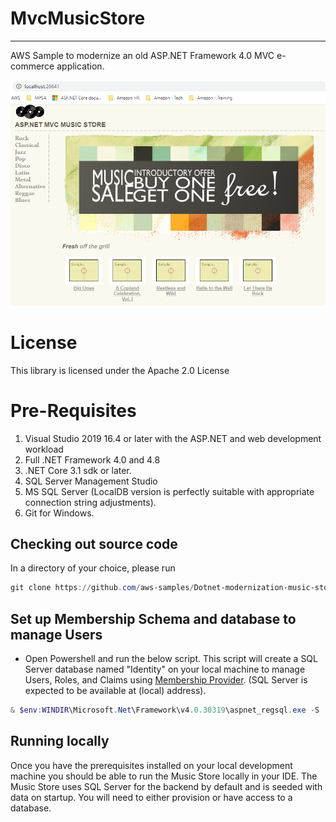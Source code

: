 # MvcMusicStore
---
AWS Sample to modernize an old ASP.NET Framework 4.0 MVC e-commerce application.

![mvc-music-store](./static/images/music-store.png)

# License
This library is licensed under the Apache 2.0 License

# Pre-Requisites
1. Visual Studio 2019 16.4 or later with the ASP.NET and web development workload
2. Full .NET Framework 4.0 and 4.8
3. .NET Core 3.1 sdk or later.
4. SQL Server Management Studio
5. MS SQL Server (LocalDB version is perfectly suitable with appropriate connection string adjustments).
6. Git for Windows.

## Checking out source code
In a directory of your choice, please run

```PowerShell
git clone https://github.com/aws-samples/Dotnet-modernization-music-store.git
```

## Set up Membership Schema and database to manage Users
* Open Powershell and run the below script. This script will create a SQL Server database named "Identity" on your local machine to manage Users, Roles, and Claims using [Membership Provider](https://docs.microsoft.com/en-us/previous-versions/aspnet/tw292whz(v=vs.100)). (SQL Server is expected to be available at (local) address).

```PowerShell
& $env:WINDIR\Microsoft.Net\Framework\v4.0.30319\aspnet_regsql.exe -S . -d Identity -A all -E
```

## Running locally
Once you have the prerequisites installed on your local development machine you should be able to run the Music Store locally in your IDE. The Music Store uses SQL Server for the backend by default and is seeded with data on startup. You will need to either provision or have access to a database. 